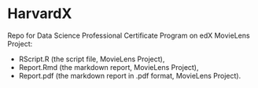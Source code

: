 # HarvardX
Repo for Data Science Professional Certificate Program on edX
MovieLens Project:
- RScript.R (the script file, MovieLens Project),
- Report.Rmd (the markdown report, MovieLens Project),
- Report.pdf (the markdown report in .pdf format, MovieLens Project).
